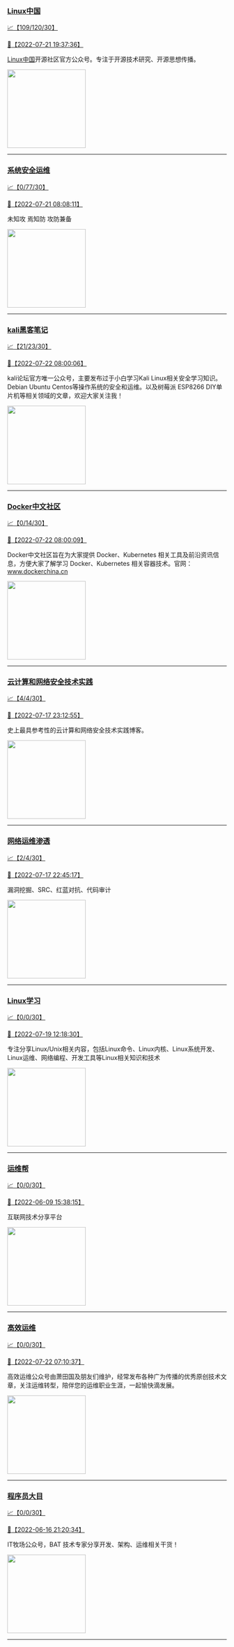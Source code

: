 
### [Linux中国](http://wechat.doonsec.com/wechat_echarts/?biz=MjM5NjQ4MjYwMQ==)

[:chart_with_upwards_trend:【109/120/30】](http://wechat.doonsec.com/wechat_echarts/?biz=MjM5NjQ4MjYwMQ==)

[:camera_flash:【2022-07-21 19:37:36】](https://mp.weixin.qq.com/s?__biz=MjM5NjQ4MjYwMQ==&mid=2664660221&idx=1&sn=99253ea35a2334d4f4ef286db0d2ef3b&chksm=bdcf47bb8ab8ceade3bc0c73b0922728f42bfd3ef8d758f239e32fb59c4157e3f5782fda660b&scene=27#wechat_redirect)

[Linux中国](https://linux.cn/)开源社区官方公众号。专注于开源技术研究、开源思想传播。

<img align="top" width="180" src="http://open.weixin.qq.com/qr/code?username=gh_52ef55f8adfd" alt="" />

---


### [系统安全运维](http://wechat.doonsec.com/wechat_echarts/?biz=Mzk0NjE0NDc5OQ==)

[:chart_with_upwards_trend:【0/77/30】](http://wechat.doonsec.com/wechat_echarts/?biz=Mzk0NjE0NDc5OQ==)

[:camera_flash:【2022-07-21 08:08:11】](https://mp.weixin.qq.com/s?__biz=Mzk0NjE0NDc5OQ==&mid=2247505536&idx=1&sn=60cc2e3feb860fbb0c59e7fe1b9c71d3&chksm=c30805f0f47f8ce6f57e5129aa7dae074be42a9777942c9103ea933c676ed29fad8a336552d5&scene=27#wechat_redirect)

未知攻 焉知防 攻防兼备

<img align="top" width="180" src="http://open.weixin.qq.com/qr/code?username=gh_2c298b630170" alt="" />

---


### [kali黑客笔记](http://wechat.doonsec.com/wechat_echarts/?biz=MzkxMzIwNTY1OA==)

[:chart_with_upwards_trend:【21/23/30】](http://wechat.doonsec.com/wechat_echarts/?biz=MzkxMzIwNTY1OA==)

[:camera_flash:【2022-07-22 08:00:06】](https://mp.weixin.qq.com/s?__biz=MzkxMzIwNTY1OA==&mid=2247489481&idx=1&sn=8f464938809801624db62c7476b29155&chksm=c100673cf677ee2a798625f44e77b25c0d31e6ecd9a2c6172518dac5b74efe1e57ff988988c7&scene=27#wechat_redirect)

kali论坛官方唯一公众号，主要发布过于小白学习Kali Linux相关安全学习知识。Debian Ubuntu Centos等操作系统的安全和运维。以及树莓派 ESP8266 DIY单片机等相关领域的文章，欢迎大家关注我！

<img align="top" width="180" src="http://open.weixin.qq.com/qr/code?username=gh_fbcaf351ddc1" alt="" />

---


### [Docker中文社区](http://wechat.doonsec.com/wechat_echarts/?biz=MzI1NzI5NDM4Mw==)

[:chart_with_upwards_trend:【0/14/30】](http://wechat.doonsec.com/wechat_echarts/?biz=MzI1NzI5NDM4Mw==)

[:camera_flash:【2022-07-22 08:00:09】](https://mp.weixin.qq.com/s?__biz=MzI1NzI5NDM4Mw==&mid=2247491973&idx=1&sn=e61388e1ae08f570beeae10dfc2996e2&chksm=ea1b08c5dd6c81d31e6a02417e11b97117fe118dae55c65342611c68f22bbf778001dc1c2512&scene=27#wechat_redirect)

Docker中文社区旨在为大家提供 Docker、Kubernetes 相关工具及前沿资讯信息，方便大家了解学习 Docker、Kubernetes 相关容器技术。官网：www.dockerchina.cn

<img align="top" width="180" src="http://open.weixin.qq.com/qr/code?username=gh_8620cb9f61a5" alt="" />

---


### [云计算和网络安全技术实践](http://wechat.doonsec.com/wechat_echarts/?biz=MzA3MjM5MDc2Nw==)

[:chart_with_upwards_trend:【4/4/30】](http://wechat.doonsec.com/wechat_echarts/?biz=MzA3MjM5MDc2Nw==)

[:camera_flash:【2022-07-17 23:12:55】](https://mp.weixin.qq.com/s?__biz=MzA3MjM5MDc2Nw==&mid=2650746979&idx=1&sn=0a3e06aa34d5f295d3ce46ef06f27a66&chksm=87149163b0631875b09ce1a2930a8f849b9d3601fe7e8f5f94c4b11a483ab42016a1380e9697&scene=27#wechat_redirect)

史上最具参考性的云计算和网络安全技术实践博客。

<img align="top" width="180" src="http://open.weixin.qq.com/qr/code?username=gh_34d6b0cb5633" alt="" />

---


### [网络运维渗透](http://wechat.doonsec.com/wechat_echarts/?biz=MzA3MjMxODUwNg==)

[:chart_with_upwards_trend:【2/4/30】](http://wechat.doonsec.com/wechat_echarts/?biz=MzA3MjMxODUwNg==)

[:camera_flash:【2022-07-17 22:45:17】](https://mp.weixin.qq.com/s?__biz=MzA3MjMxODUwNg==&mid=2247485231&idx=1&sn=0fb16f0788ae3372bdb4c2eda1be6823&chksm=9f216c6aa856e57c40af31b729358c2c6ce6736867168d9ecf38aaea4e0e538cdada20de48e3&scene=126&sessionid=1658104921&subscene=227&key=0a3ea572de4638da6c7376138d39a026198da7c7ed7b739cf39d7da83862f9c816183b796adefb23acbd552c39677ed686ace21e59f122e4e68dcef59d15e52beb9bb223005dc0e817d567e58d1dd36dbeda373c748d3a74d35295a0a6c969c9846347469bc7c5b60c60afbc9035ce4d8c850eb3a1886a78c4c381aee56a364b&ascene=7&uin=MTA3Mzc3OTIzNQ%3D%3D&devicetype=Windows+Server+2016+x64&version=6307001e&lang=zh_CN&exportkey=AX%2FJGM0hA%2BdzyPogOWfC7kw%3D&acctmode=0&pass_ticket=H5DatfK1H7UD%2FQIL%2B8Md2%2BlWZOBY12u%2F%2FD4TQgyDk5zYF8C5%2BgX4U3zhXOnsq%2BtU&wx_header=0&fontgear=2&scene=27#wechat_redirect)

漏洞挖掘、SRC、红蓝对抗、代码审计

<img align="top" width="180" src="http://open.weixin.qq.com/qr/code?username=gh_304f5239b3b0" alt="" />

---


### [Linux学习](http://wechat.doonsec.com/wechat_echarts/?biz=MzI4MDEwNzAzNg==)

[:chart_with_upwards_trend:【0/0/30】](http://wechat.doonsec.com/wechat_echarts/?biz=MzI4MDEwNzAzNg==)

[:camera_flash:【2022-07-19 12:18:30】](https://mp.weixin.qq.com/s?__biz=MzI4MDEwNzAzNg==&mid=2649457702&idx=1&sn=782eb2987e778857a54722b774521aaf&chksm=f3a2a555c4d52c434d8dffb564c43cad6ffdbb0059e101b1eb24afaf070babe0a918e5abf593&scene=27#wechat_redirect)

专注分享Linux/Unix相关内容，包括Linux命令、Linux内核、Linux系统开发、Linux运维、网络编程、开发工具等Linux相关知识和技术

<img align="top" width="180" src="http://open.weixin.qq.com/qr/code?username=gh_cb990d3ccd5f" alt="" />

---


### [运维帮](http://wechat.doonsec.com/wechat_echarts/?biz=MzA3MzYwNjQ3NA==)

[:chart_with_upwards_trend:【0/0/30】](http://wechat.doonsec.com/wechat_echarts/?biz=MzA3MzYwNjQ3NA==)

[:camera_flash:【2022-06-09 15:38:15】](https://mp.weixin.qq.com/s?__biz=MzA3MzYwNjQ3NA==&mid=2651301005&idx=1&sn=591c720a722d1091269049b822fa468b&chksm=84ff70a8b388f9beca2bbd95f4aa3fe7cb5fcb95b2b822a01b29b2a778b1a50d3ae19a0f9b3b&scene=27&key=3820ae6439ecdd67569d451dccff2df72725e4e22c34cf0a6ddd9a37045228bd9e958856d57127a3f0f2522acca0e50d1b9db03eea86dde0680fbf05e411e63a283bfecaed40196b0ed89737b29cc623c841187edc0bd2d4550f25978018b7b304803ce91e21d90c852d7aba839600f479f9b865321cb8c5435b0cd4edb5a8b0&ascene=15&uin=NTY2NTA4NjQ%3D&devicetype=Windows+Server+2016+x64&version=63060012&lang=zh_CN&session_us=gh_fc624022782d&exportkey=AxkXZwZaGn73CaYoM3ekAIk%3D&acctmode=0&pass_ticket=LY1K1kgm7M57xazR8DnzDx%2BiXiK1JFuyFgS5dcc8bbJqloaGfg67cPFCEdwYtoyz&wx_header=0&fontgear=2&scene=27#wechat_redirect)

互联网技术分享平台

<img align="top" width="180" src="http://open.weixin.qq.com/qr/code?username=gh_445a39329cd8" alt="" />

---


### [高效运维](http://wechat.doonsec.com/wechat_echarts/?biz=MzA4Nzg5Nzc5OA==)

[:chart_with_upwards_trend:【0/0/30】](http://wechat.doonsec.com/wechat_echarts/?biz=MzA4Nzg5Nzc5OA==)

[:camera_flash:【2022-07-22 07:10:37】](https://mp.weixin.qq.com/s?__biz=MzA4Nzg5Nzc5OA==&mid=2651719878&idx=1&sn=2441700f0570d72e54fc7f8c679a5d8f&chksm=8bc8cb6fbcbf4279b81e705dacb1be30ba3b85f726afa6ec4bab8b7f7b2858b17ef3ca7416a1&scene=27#wechat_redirect)

高效运维公众号由萧田国及朋友们维护，经常发布各种广为传播的优秀原创技术文章，关注运维转型，陪伴您的运维职业生涯，一起愉快滴发展。

<img align="top" width="180" src="http://open.weixin.qq.com/qr/code?username=gh_0fdeda7cb50a" alt="" />

---


### [程序员大目](http://wechat.doonsec.com/wechat_echarts/?biz=MzI4ODQ3NjE2OA==)

[:chart_with_upwards_trend:【0/0/30】](http://wechat.doonsec.com/wechat_echarts/?biz=MzI4ODQ3NjE2OA==)

[:camera_flash:【2022-06-16 21:20:34】](https://mp.weixin.qq.com/s?__biz=MzI4ODQ3NjE2OA==&mid=2247499694&idx=1&sn=901907273184ea988cf31af72fd86f1c&chksm=ec3f62c9db48ebdf48ca868e2525dbad30a4855650432e4baec1da630dea699deab1ff7b2927&scene=27&key=4a4903f8ef6b840acc44ba62b0f7a49c8a9f83ae2d7316d353363bb3bee938575c9d473ecab0afa1701cf6fdb4b5b90232c398a4f2efe67b44bd8fc60e4c746b9bd2bab4a0f9cca0135c8db6bc0a50582d32631e6da855de03ff8226d65f5006b6ad2c4944643ffb008fcdeb1609a96a7e2e130739fe71672b2cee0f2084ef54&ascene=15&uin=NTY2NTA4NjQ%3D&devicetype=Windows+Server+2016+x64&version=63060012&lang=zh_CN&session_us=gh_361672e49447&exportkey=A5woQN7z5ry3uEvapmyXNUs%3D&acctmode=0&pass_ticket=nZrz02I0y6P9WXs6vpWnCa%2Fa80Hb%2BxLXwyKbWKhwB5ugyCYe%2F%2BpE0vICnX1mksjf&wx_header=0&fontgear=2&scene=27#wechat_redirect)

IT牧场公众号，BAT 技术专家分享开发、架构、运维相关干货！

<img align="top" width="180" src="http://open.weixin.qq.com/qr/code?username=gh_e6849e368b5f" alt="" />

---

